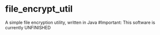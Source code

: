 # file_encrypt_util
A simple file encryption utility, written in Java
#Important: This software is currently UNFINISHED
